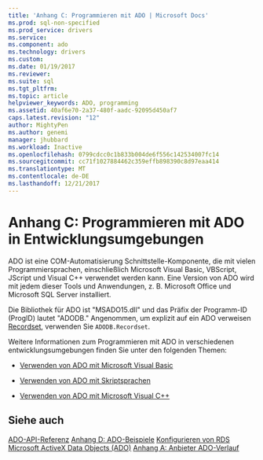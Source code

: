 ```yaml
---
title: 'Anhang C: Programmieren mit ADO | Microsoft Docs'
ms.prod: sql-non-specified
ms.prod_service: drivers
ms.service: 
ms.component: ado
ms.technology: drivers
ms.custom: 
ms.date: 01/19/2017
ms.reviewer: 
ms.suite: sql
ms.tgt_pltfrm: 
ms.topic: article
helpviewer_keywords: ADO, programming
ms.assetid: 40af6e70-2a37-480f-aadc-92095d450af7
caps.latest.revision: "12"
author: MightyPen
ms.author: genemi
manager: jhubbard
ms.workload: Inactive
ms.openlocfilehash: 0799cdcc0c1b833b004de6f556c142534007fc14
ms.sourcegitcommit: cc71f1027884462c359effb898390c8d97eaa414
ms.translationtype: MT
ms.contentlocale: de-DE
ms.lasthandoff: 12/21/2017
---
```

# <a name="appendix-c-programming-with-ado-in-development-environments"></a>Anhang C: Programmieren mit ADO in Entwicklungsumgebungen
ADO ist eine COM-Automatisierung Schnittstelle-Komponente, die mit vielen Programmiersprachen, einschließlich Microsoft Visual Basic, VBScript, JScript und Visual C++ verwendet werden kann. Eine Version von ADO wird mit jedem dieser Tools und Anwendungen, z. B. Microsoft Office und Microsoft SQL Server installiert.

 Die Bibliothek für ADO ist "MSADO15.dll" und das Präfix der Programm-ID (ProgID) lautet "ADODB." Angenommen, um explizit auf ein ADO verweisen [Recordset](../../../ado/reference/ado-api/recordset-object-ado.md), verwenden Sie `ADODB.Recordset`.

 Weitere Informationen zum Programmieren mit ADO in verschiedenen entwicklungsumgebungen finden Sie unter den folgenden Themen:

-   [Verwenden von ADO mit Microsoft Visual Basic](../../../ado/guide/appendixes/using-ado-with-microsoft-visual-basic.md)

-   [Verwenden von ADO mit Skriptsprachen](../../../ado/guide/appendixes/using-ado-with-scripting-languages.md)

-   [Verwenden von ADO mit Microsoft Visual C++](../../../ado/guide/appendixes/using-ado-with-microsoft-visual-c.md)

## <a name="see-also"></a>Siehe auch
 [ADO-API-Referenz](../../../ado/reference/ado-api/ado-api-reference.md) [Anhang D: ADO-Beispiele](../../../ado/guide/appendixes/appendix-d-ado-samples.md) [Konfigurieren von RDS](../../../ado/guide/remote-data-service/configuring-rds.md) [Microsoft ActiveX Data Objects (ADO)](../../../ado/microsoft-activex-data-objects-ado.md) [Anhang A: Anbieter ](../../../ado/guide/appendixes/appendix-a-providers.md) [ADO-Verlauf](../../../ado/guide/ado-history.md)
